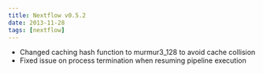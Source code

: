 ```yaml
---
title: Nextflow v0.5.2
date: 2013-11-28
tags: [nextflow]
---
```


- Changed caching hash function to murmur3_128 to avoid cache collision
- Fixed issue on process termination when resuming pipeline execution
